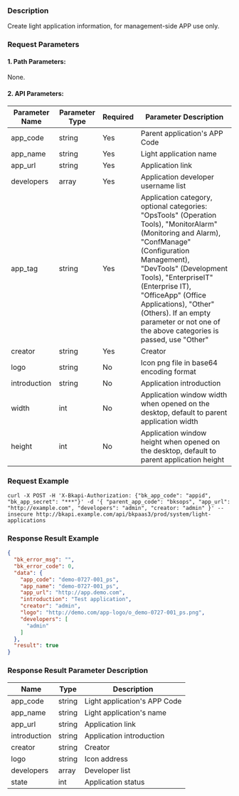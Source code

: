 ### Description
Create light application information, for management-side APP use only.

### Request Parameters

#### 1. Path Parameters:
None.

#### 2. API Parameters:

| Parameter Name | Parameter Type | Required | Parameter Description                                                                                   |
| -------------- | -------------- | -------- | -------------------------------------------------------------------------------------------------------- |
| app_code       | string         | Yes      | Parent application's APP Code                                                                            |
| app_name       | string         | Yes      | Light application name                                                                                   |
| app_url        | string         | Yes      | Application link                                                                                         |
| developers     | array          | Yes      | Application developer username list                                                                      |
| app_tag        | string         | Yes      | Application category, optional categories: "OpsTools" (Operation Tools), "MonitorAlarm" (Monitoring and Alarm), "ConfManage" (Configuration Management), "DevTools" (Development Tools), "EnterpriseIT" (Enterprise IT), "OfficeApp" (Office Applications), "Other" (Others). If an empty parameter or not one of the above categories is passed, use "Other" |
| creator        | string         | Yes      | Creator                                                                                                  |
| logo           | string         | No       | Icon png file in base64 encoding format                                                                  |
| introduction   | string         | No       | Application introduction                                                                                 |
| width          | int            | No       | Application window width when opened on the desktop, default to parent application width                |
| height         | int            | No       | Application window height when opened on the desktop, default to parent application height              |

### Request Example

```
curl -X POST -H 'X-Bkapi-Authorization: {"bk_app_code": "appid", "bk_app_secret": "***"}' -d '{ "parent_app_code": "bksops", "app_url": "http://example.com", "developers": "admin", "creator: "admin" }' --insecure http://bkapi.example.com/api/bkpaas3/prod/system/light-applications
```

### Response Result Example

```json
{
  "bk_error_msg": "",
  "bk_error_code": 0,
  "data": {
    "app_code": "demo-0727-001_ps",
    "app_name": "demo-0727-001_ps",
    "app_url": "http://app.demo.com",
    "introduction": "Test application",
    "creator": "admin",
    "logo": "http://demo.com/app-logo/o_demo-0727-001_ps.png",
    "developers": [
      "admin"
    ]
  },
  "result": true
}
```

### Response Result Parameter Description

| Name          | Type   | Description          |
| ------------- | ------ | -------------------- |
| app_code      | string | Light application's APP Code |
| app_name      | string | Light application's name      |
| app_url       | string | Application link          |
| introduction  | string | Application introduction          |
| creator       | string | Creator            |
| logo          | string | Icon address          |
| developers    | array  | Developer list        |
| state         | int    | Application status          |